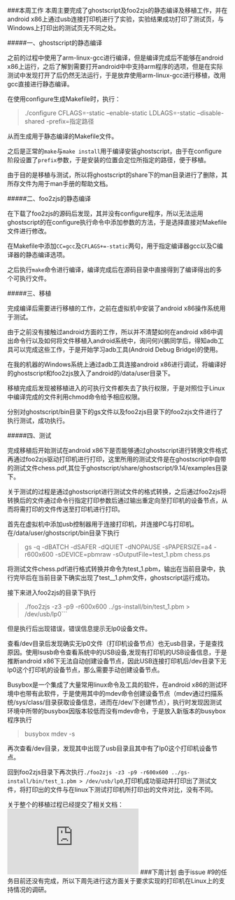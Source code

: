 ###本周工作
本周主要完成了ghostscript及foo2zjs的静态编译及移植工作，并在android x86上通过usb连接打印机进行了实验，实验结果成功打印了测试页，与Windows上打印出的测试页无不同之处。

#####一、ghostscript的静态编译

之前的过程中使用了arm-linux-gcc进行编译，但是编译完成后不能够在android x86上运行，之后了解到需要打开android中中支持arm程序的选项，但是在实际测试中发现打开了后仍然无法运行，于是放弃使用arm-linux-gcc进行移植，改用gcc直接进行静态编译。


在使用configure生成Makefile时，执行：

>./configure CFLAGS=-static –enable-static LDLAGS=-static –disable-shared -prefix=指定路径

从而生成用于静态编译的Makefile文件。

之后是正常的```make```与```make install```用于编译安装ghostscript，由于在configure阶段设置了```prefix```参数，于是安装的位置会定位所指定的路径，便于移植。

由于目的是移植与测试，所以将ghostscript的share下的man目录进行了删除，其所存文件为用于man手册的帮助文档。

#####二、foo2zjs的静态编译

在下载了foo2zjs的源码后发现，其并没有configure程序，所以无法运用ghostscript的在configure执行命令中添加参数的方法，于是选择直接对Makefile文件进行修改。


在Makefile中添加```CC=gcc```及```CFLAGS+=-static```两句，用于指定编译器gcc以及C编译器的静态编译选项。

之后执行```make```命令进行编译，编译完成后在源码目录中直接得到了编译得出的多个可执行文件。

#####三、移植

完成编译后需要进行移植的工作，之前在虚拟机中安装了android x86操作系统用于测试。

由于之前没有接触过android方面的工作，所以并不清楚如何在android x86中调出命令行以及如何将文件移植入android系统中，询问何兴鹏同学后，得知adb工具可以完成这些工作，于是开始学习adb工具(Android Debug Bridge)的使用。


在我的机器的Windows系统上通过adb工具连接android x86进行调试，将编译好的ghostscript和foo2zjs放入了android的/data/user目录下。

移植完成后发现被移植进入的可执行文件都失去了执行权限，于是对照位于Linux中编译完成的文件利用chmod命令给予相应权限。

分别对ghostscript/bin目录下的gs文件以及foo2zjs目录下的foo2zjs文件进行了执行测试，成功执行。

#####四、测试

完成移植后开始测试在android x86下是否能够通过ghostscript进行转换文件格式再通过foo2zjs驱动打印机进行打印，这里所用的测试文件是在ghostscript中自带的测试文件chess.pdf,其位于ghostscript/share/ghostscript/9.14/examples目录下。

关于测试的过程是通过ghostscript进行测试文件的格式转换，之后通过foo2zjs将转换后的文件通过命令行指定打印参数后通过输出重定向至打印机的设备节点，从而将需打印的文件传送至打印机进行打印。

首先在虚拟机中添加usb控制器用于连接打印机，并连接PC与打印机。在/data/user/ghostscript/bin目录下执行

>gs -q -dBATCH -dSAFER -dQUIET -dNOPAUSE -sPAPERSIZE=a4 -r600x600 -sDEVICE=pbmraw -sOutputFile=test_1.pbm chess.ps

将测试文件chess.pdf进行格式转换并命令为test_1.pbm，输出在当前目录中，执行完毕后在当前目录下确实出现了test__1.phm文件，ghostscript运行成功。

接下来进入foo2zjs的目录下执行

>./foo2zjs -z3 -p9 -r600x600 ../gs-install/bin/test_1.pbm > /dev/usb/lp0```

但是执行后出现错误，错误信息提示无lp0设备文件。

查看/dev目录后发现确实无lp0文件（打印机设备节点）也无usb目录，于是查找原因。使用lsusb命令查看系统中的USB设备,发现有打印机的USB设备信息，于是推断android x86下无法自动创建设备节点，因此USB连接打印机后/dev目录下无lp0这个打印机的设备节点，那么需要手动创建设备节点。

Busybox是一个集成了大量常用linux命令及工具的软件，在android x86的测试环境中也带有此软件，于是使用其中的mdev命令创建设备节点（mdev通过扫描系统/sys/class/目录获取设备信息，进而在/dev/下创建节点），执行时发现因测试环境中所带的busybox因版本较低而没有mdev命令，于是放入新版本的busybox程序执行
>busybox mdev -s

再次查看/dev目录，发现其中出现了usb目录且其中有了lp0这个打印机设备节点。

回到foo2zjs目录下再次执行```./foo2zjs -z3 -p9 -r600x600 ../gs-install/bin/test_1.pbm > /dev/usb/lp0```,打印机成功驱动并打印出了测试文件，将打印出的文件与在linux下测试打印机所打印出的文件对比，没有不同。


关于整个的移植过程已经提交了相关文档：![交叉编译ghostscript及foo2zjs至android报告][1]
###下周计划
由于issue #9的任务目前还没有完成，所以下周先进行这方面关于要求实现的打印机在Linux上的支持情况的调研。


 [1]:https://github.com/taocr/printer-analysis/blob/master/%E7%A7%BB%E6%A4%8D/%E4%BA%A4%E5%8F%89%E7%BC%96%E8%AF%91ghostscript%E5%8F%8Afoo2zjs%E8%87%B3android%E6%8A%A5%E5%91%8A.md
